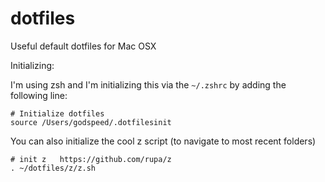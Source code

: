 dotfiles
========

Useful default dotfiles for Mac OSX


Initializing:

I'm using zsh and I'm initializing this via the ```~/.zshrc``` by adding the following line:

```
# Initialize dotfiles
source /Users/godspeed/.dotfilesinit
```

You can also initialize the cool z script (to navigate to most recent folders)

```
# init z   https://github.com/rupa/z
. ~/dotfiles/z/z.sh
```

